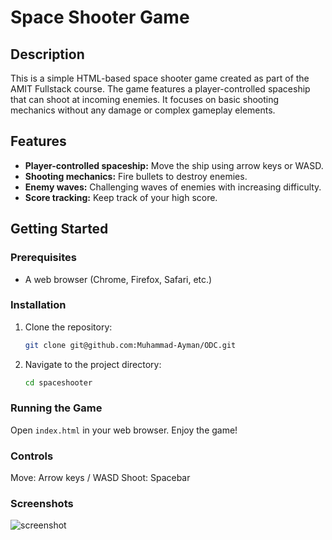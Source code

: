 # Space Shooter Game

## Description

This is a simple HTML-based space shooter game created as part of the AMIT Fullstack course. The game features a player-controlled spaceship that can shoot at incoming enemies. It focuses on basic shooting mechanics without any damage or complex gameplay elements.

## Features

- **Player-controlled spaceship:** Move the ship using arrow keys or WASD.
- **Shooting mechanics:** Fire bullets to destroy enemies.
- **Enemy waves:** Challenging waves of enemies with increasing difficulty.
- **Score tracking:** Keep track of your high score.

## Getting Started

### Prerequisites

- A web browser (Chrome, Firefox, Safari, etc.)

### Installation

1. Clone the repository:
   ```bash
   git clone git@github.com:Muhammad-Ayman/ODC.git
   ```
2. Navigate to the project directory:

   ```bash
   cd spaceshooter
   ```

### Running the Game

Open `index.html` in your web browser.
Enjoy the game!

### Controls

Move: Arrow keys / WASD
Shoot: Spacebar

### Screenshots

![screenshot]('public/space.png')
